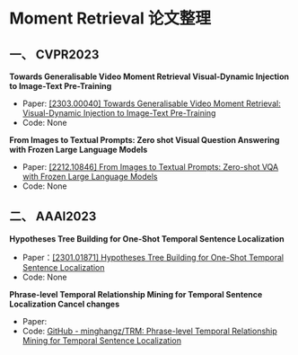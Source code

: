 

# Moment Retrieval 论文整理


## 一、 CVPR2023

**Towards Generalisable Video Moment Retrieval Visual-Dynamic Injection to Image-Text Pre-Training**

* Paper: [[2303.00040] Towards Generalisable Video Moment Retrieval: Visual-Dynamic Injection to Image-Text Pre-Training](https://arxiv.org/abs/2303.00040)
* Code: None


 **From Images to Textual Prompts: Zero shot Visual Question Answering with Frozen Large Language Models**

* Paper: [[2212.10846] From Images to Textual Prompts: Zero-shot VQA with Frozen Large Language Models](https://arxiv.org/abs/2212.10846)
* Code: None


## 二、 AAAI2023

**Hypotheses Tree Building for One-Shot Temporal Sentence Localization**

* Paper：[[2301.01871] Hypotheses Tree Building for One-Shot Temporal Sentence Localization](https://arxiv.org/abs/2301.01871)
* Code: None

**Phrase-level Temporal Relationship Mining for Temporal Sentence Localization Cancel changes**

* Paper:
* Code: [GitHub - minghangz/TRM: Phrase-level Temporal Relationship Mining for Temporal Sentence Localization](https://github.com/minghangz/TRM)
